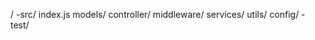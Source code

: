 /
    -src/
        index.js
        models/
        controller/
        middleware/
        services/
        utils/
        config/
    - test/